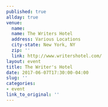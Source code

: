 ```yaml
---
published: true
allday: true
venue: 
  name: 
  name: The Writers Hotel
  address: Various Locations
  city-state: New York, NY
  zip: ''
  link: http://www.writershotel.com/
layout: event
title: The Writer's Hotel
date: 2017-06-07T17:30:00-04:00
slug: ''
categories:
- event
link_to_original: ''
---
```

